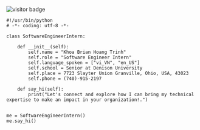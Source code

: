 ![visitor badge](https://visitor-badge.laobi.icu/badge?page_id=trinhkhoa.trinhkhoa-badge&format=true)
```{python}
#!/usr/bin/python
# -*- coding: utf-8 -*-

class SoftwareEngineerIntern:

    def __init__(self):
        self.name = "Khoa Brian Hoang Trinh"
        self.role = "Software Engineer Intern"
        self.language_spoken = ["vi_VN", "en_US"]
        self.school = Senior at Denison University
        self.place = 7723 Slayter Union Granville, Ohio, USA, 43023
        self.phone = (740)-915-2197

    def say_hi(self):
        print("Let's connect and explore how I can bring my technical expertise to make an impact in your organization!.")


me = SoftwareEngineerIntern()
me.say_hi()
```
